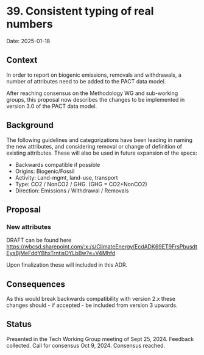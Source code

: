 # 39. Consistent typing of real numbers

Date: 2025-01-18

## Context

In order to report on biogenic emissions, removals and withdrawals, a number of attributes need to be added to the PACT data model.

After reaching consensus on the Methodology WG and sub-working groups, this proposal now describes the changes to be implemented in version 3.0 of the PACT data model. 

## Background

The following guidelines and categorizations have been leading in naming the new attributes, and considering removal or change of definition of existing attributes. These will also be used in future expansion of the specs:

 - Backwards compatible if possible
 - Origins: Biogenic/Fossil
 - Activity: Land-mgmt, land-use, transport
 - Type: CO2 / NonCO2 / GHG. (GHG = CO2+NonCO2)
 - Direction: Emissions / Withdrawal / Removals


## Proposal

### New attributes

DRAFT can be found here https://wbcsd.sharepoint.com/:x:/s/ClimateEnergy/EcdADK69ET9FrsPbusdtEysBjMeFddYBhxTrntisOYLbBw?e=V4Mhfd

Upon finalization these will included in this ADR.

## Consequences

As this would break backwards compatibility with version 2.x these changes should - if accepted - be included from version 3 upwards.

## Status

Presented in the Tech Working Group meeting of Sept 25, 2024. 
Feedback collected.
Call for consensus Oct 9, 2024. Consensus reached.

